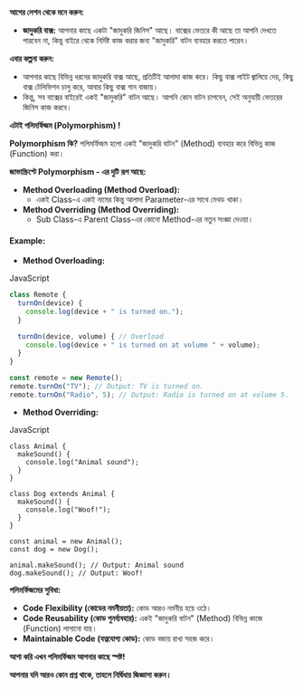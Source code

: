 **আগের লেশন থেকে মনে করুন:**
- **জাদুকরি বাক্স:** আপনার কাছে একটা "জাদুকরি জিনিস" আছে। বাক্সের ভেতরে কী আছে তা আপনি দেখতে পারবেন না, কিন্তু বাইরে থেকে নির্দিষ্ট কাজ করার জন্য "জাদুকরি" বাটন ব্যবহার করতে পারেন।

**এবার কল্পনা করুন:**
- আপনার কাছে বিভিন্ন ধরনের জাদুকরি বাক্স আছে, প্রতিটিই আলাদা কাজ করে। কিছু বাক্স লাইট জ্বালিয়ে দেয়, কিছু বাক্স টেলিভিশন চালু করে, আবার কিছু বাক্স গান বাজায়।
- কিন্তু, সব বাক্সের বাইরেই একই "জাদুকরি" বাটন আছে। আপনি কোন বাটন চাপবেন, সেই অনুযায়ী ভেতরের জিনিস কাজ করবে।

**এটাই পলিমর্ফিজম (Polymorphism) !**

**Polymorphism কি?**
পলিমর্ফিজম হলো একই "জাদুকরি বাটন" (Method) ব্যবহার করে বিভিন্ন কাজ (Function) করা।

**জাভাস্ক্রিপ্টে Polymorphism - এর দুটি রূপ আছে:**
- **Method Overloading (Method Overload):**
    - একই Class-এ একই নামের কিন্তু আলাদা Parameter-এর সাথে মেথড থাকা।
- **Method Overriding (Method Overriding):**
    - Sub Class-এ Parent Class-এর কোনো Method-এর নতুন সংজ্ঞা দেওয়া।

#### Example:

- **Method Overloading:**

JavaScript

```JavaScript
class Remote {
  turnOn(device) {
    console.log(device + " is turned on.");
  }

  turnOn(device, volume) { // Overload
    console.log(device + " is turned on at volume " + volume);
  }
}

const remote = new Remote();
remote.turnOn("TV"); // Output: TV is turned on.
remote.turnOn("Radio", 5); // Output: Radio is turned on at volume 5.
```

- **Method Overriding:**

JavaScript

```
class Animal {
  makeSound() {
    console.log("Animal sound");
  }
}

class Dog extends Animal {
  makeSound() {
    console.log("Woof!");
  }
}

const animal = new Animal();
const dog = new Dog();

animal.makeSound(); // Output: Animal sound
dog.makeSound(); // Output: Woof!
```

**পলিমর্ফিজমের সুবিধা:**

- **Code Flexibility (কোডের নমনীয়তা):** কোড আরও নমনীয় হয়ে ওঠে।
- **Code Reusability (কোড পুনর্ব্যবহার):** একই "জাদুকরি বাটন" (Method) বিভিন্ন কাজে (Function) লাগানো যায়।
- **Maintainable Code (যত্নযোগ্য কোড):** কোড বজায় রাখা সহজ করে।

**আশা করি এখন পলিমর্ফিজম আপনার কাছে স্পষ্ট!**

**আপনার যদি আরও কোন প্রশ্ন থাকে, তাহলে নির্দ্বিধায় জিজ্ঞাসা করুন।**